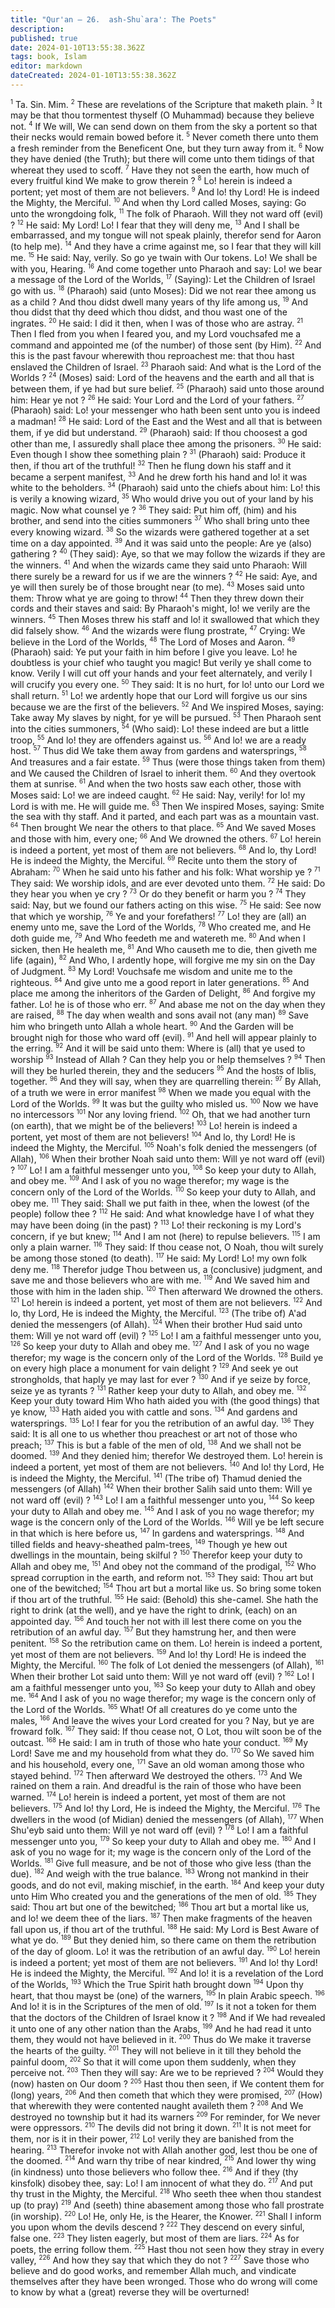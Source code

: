 ```yaml
---
title: "Qur'an — 26.  ash-Shu`ara': The Poets"
description: 
published: true
date: 2024-01-10T13:55:38.362Z
tags: book, Islam
editor: markdown
dateCreated: 2024-01-10T13:55:38.362Z
---
```




<span id="v1"><sup><small>1</small></sup></span>  Ta. Sin. Mim.
<span id="v2"><sup><small>2</small></sup></span>  These are revelations of the Scripture that maketh plain.
<span id="v3"><sup><small>3</small></sup></span>  It may be that thou tormentest thyself (O Muhammad) because they believe not.
<span id="v4"><sup><small>4</small></sup></span>  If We will, We can send down on them from the sky a portent so that their necks would remain bowed before it.
<span id="v5"><sup><small>5</small></sup></span>  Never cometh there unto them a fresh reminder from the Beneficent One, but they turn away from it.
<span id="v6"><sup><small>6</small></sup></span>  Now they have denied (the Truth); but there will come unto them tidings of that whereat they used to scoff.
<span id="v7"><sup><small>7</small></sup></span>  Have they not seen the earth, how much of every fruitful kind We make to grow therein ?
<span id="v8"><sup><small>8</small></sup></span>  Lo! herein is indeed a portent; yet most of them are not believers.
<span id="v9"><sup><small>9</small></sup></span>  And lo! thy Lord! He is indeed the Mighty, the Merciful.
<span id="v10"><sup><small>10</small></sup></span>  And when thy Lord called Moses, saying: Go unto the wrongdoing folk,
<span id="v11"><sup><small>11</small></sup></span>  The folk of Pharaoh. Will they not ward off (evil) ?
<span id="v12"><sup><small>12</small></sup></span>  He said: My Lord! Lo! I fear that they will deny me,
<span id="v13"><sup><small>13</small></sup></span>  And I shall be embarrassed, and my tongue will not speak plainly, therefor send for Aaron (to help me).
<span id="v14"><sup><small>14</small></sup></span>  And they have a crime against me, so I fear that they will kill me.
<span id="v15"><sup><small>15</small></sup></span>  He said: Nay, verily. So go ye twain with Our tokens. Lo! We shall be with you, Hearing.
<span id="v16"><sup><small>16</small></sup></span>  And come together unto Pharaoh and say: Lo! we bear a message of the Lord of the Worlds,
<span id="v17"><sup><small>17</small></sup></span>  (Saying): Let the Children of Israel go with us.
<span id="v18"><sup><small>18</small></sup></span>  (Pharaoh) said (unto Moses): Did we not rear thee among us as a child ? And thou didst dwell many years of thy life among us,
<span id="v19"><sup><small>19</small></sup></span>  And thou didst that thy deed which thou didst, and thou wast one of the ingrates.
<span id="v20"><sup><small>20</small></sup></span>  He said: I did it then, when I was of those who are astray.
<span id="v21"><sup><small>21</small></sup></span>  Then I fled from you when I feared you, and my Lord vouchsafed me a command and appointed me (of the number) of those sent (by Him).
<span id="v22"><sup><small>22</small></sup></span>  And this is the past favour wherewith thou reproachest me: that thou hast enslaved the Children of Israel.
<span id="v23"><sup><small>23</small></sup></span>  Pharaoh said: And what is the Lord of the Worlds ?
<span id="v24"><sup><small>24</small></sup></span>  (Moses) said: Lord of the heavens and the earth and all that is between them, if ye had but sure belief.
<span id="v25"><sup><small>25</small></sup></span>  (Pharaoh) said unto those around him: Hear ye not ?
<span id="v26"><sup><small>26</small></sup></span>  He said: Your Lord and the Lord of your fathers.
<span id="v27"><sup><small>27</small></sup></span>  (Pharaoh) said: Lo! your messenger who hath been sent unto you is indeed a madman!
<span id="v28"><sup><small>28</small></sup></span>  He said: Lord of the East and the West and all that is between them, if ye did but understand.
<span id="v29"><sup><small>29</small></sup></span>  (Pharaoh) said: If thou choosest a god other than me, I assuredly shall place thee among the prisoners.
<span id="v30"><sup><small>30</small></sup></span>  He said: Even though I show thee something plain ?
<span id="v31"><sup><small>31</small></sup></span>  (Pharaoh) said: Produce it then, if thou art of the truthful!
<span id="v32"><sup><small>32</small></sup></span>  Then he flung down his staff and it became a serpent manifest,
<span id="v33"><sup><small>33</small></sup></span>  And he drew forth his hand and lo! it was white to the beholders.
<span id="v34"><sup><small>34</small></sup></span>  (Pharaoh) said unto the chiefs about him: Lo! this is verily a knowing wizard,
<span id="v35"><sup><small>35</small></sup></span>  Who would drive you out of your land by his magic. Now what counsel ye ?
<span id="v36"><sup><small>36</small></sup></span>  They said: Put him off, (him) and his brother, and send into the cities summoners
<span id="v37"><sup><small>37</small></sup></span>  Who shall bring unto thee every knowing wizard.
<span id="v38"><sup><small>38</small></sup></span>  So the wizards were gathered together at a set time on a day appointed.
<span id="v39"><sup><small>39</small></sup></span>  And it was said unto the people: Are ye (also) gathering ?
<span id="v40"><sup><small>40</small></sup></span>  (They said): Aye, so that we may follow the wizards if they are the winners.
<span id="v41"><sup><small>41</small></sup></span>  And when the wizards came they said unto Pharaoh: Will there surely be a reward for us if we are the winners ?
<span id="v42"><sup><small>42</small></sup></span>  He said: Aye, and ye will then surely be of those brought near (to me).
<span id="v43"><sup><small>43</small></sup></span>  Moses said unto them: Throw what ye are going to throw!
<span id="v44"><sup><small>44</small></sup></span>  Then they threw down their cords and their staves and said: By Pharaoh's might, lo! we verily are the winners.
<span id="v45"><sup><small>45</small></sup></span>  Then Moses threw his staff and lo! it swallowed that which they did falsely show.
<span id="v46"><sup><small>46</small></sup></span>  And the wizards were flung prostrate,
<span id="v47"><sup><small>47</small></sup></span>  Crying: We believe in the Lord of the Worlds,
<span id="v48"><sup><small>48</small></sup></span>  The Lord of Moses and Aaron.
<span id="v49"><sup><small>49</small></sup></span>  (Pharaoh) said: Ye put your faith in him before I give you leave. Lo! he doubtless is your chief who taught you magic! But verily ye shall come to know. Verily I will cut off your hands and your feet alternately, and verily I will crucify you every one.
<span id="v50"><sup><small>50</small></sup></span>  They said: It is no hurt, for lo! unto our Lord we shall return.
<span id="v51"><sup><small>51</small></sup></span>  Lo! we ardently hope that our Lord will forgive us our sins because we are the first of the believers.
<span id="v52"><sup><small>52</small></sup></span>  And We inspired Moses, saying: Take away My slaves by night, for ye will be pursued.
<span id="v53"><sup><small>53</small></sup></span>  Then Pharaoh sent into the cities summoners,
<span id="v54"><sup><small>54</small></sup></span>  (Who said): Lo! these indeed are but a little troop,
<span id="v55"><sup><small>55</small></sup></span>  And lo! they are offenders against us.
<span id="v56"><sup><small>56</small></sup></span>  And lo! we are a ready host.
<span id="v57"><sup><small>57</small></sup></span>  Thus did We take them away from gardens and watersprings,
<span id="v58"><sup><small>58</small></sup></span>  And treasures and a fair estate.
<span id="v59"><sup><small>59</small></sup></span>  Thus (were those things taken from them) and We caused the Children of Israel to inherit them.
<span id="v60"><sup><small>60</small></sup></span>  And they overtook them at sunrise.
<span id="v61"><sup><small>61</small></sup></span>  And when the two hosts saw each other, those with Moses said: Lo! we are indeed caught.
<span id="v62"><sup><small>62</small></sup></span>  He said: Nay, verily! for lo! my Lord is with me. He will guide me.
<span id="v63"><sup><small>63</small></sup></span>  Then We inspired Moses, saying: Smite the sea with thy staff. And it parted, and each part was as a mountain vast.
<span id="v64"><sup><small>64</small></sup></span>  Then brought We near the others to that place.
<span id="v65"><sup><small>65</small></sup></span>  And We saved Moses and those with him, every one;
<span id="v66"><sup><small>66</small></sup></span>  And We drowned the others.
<span id="v67"><sup><small>67</small></sup></span>  Lo! herein is indeed a portent, yet most of them are not believers.
<span id="v68"><sup><small>68</small></sup></span>  And lo, thy Lord! He is indeed the Mighty, the Merciful.
<span id="v69"><sup><small>69</small></sup></span>  Recite unto them the story of Abraham:
<span id="v70"><sup><small>70</small></sup></span>  When he said unto his father and his folk: What worship ye ?
<span id="v71"><sup><small>71</small></sup></span>  They said: We worship idols, and are ever devoted unto them.
<span id="v72"><sup><small>72</small></sup></span>  He said: Do they hear you when ye cry ?
<span id="v73"><sup><small>73</small></sup></span>  Or do they benefit or harm you ?
<span id="v74"><sup><small>74</small></sup></span>  They said: Nay, but we found our fathers acting on this wise.
<span id="v75"><sup><small>75</small></sup></span>  He said: See now that which ye worship,
<span id="v76"><sup><small>76</small></sup></span>  Ye and your forefathers!
<span id="v77"><sup><small>77</small></sup></span>  Lo! they are (all) an enemy unto me, save the Lord of the Worlds,
<span id="v78"><sup><small>78</small></sup></span>  Who created me, and He doth guide me,
<span id="v79"><sup><small>79</small></sup></span>  And Who feedeth me and watereth me.
<span id="v80"><sup><small>80</small></sup></span>  And when I sicken, then He healeth me,
<span id="v81"><sup><small>81</small></sup></span>  And Who causeth me to die, then giveth me life (again),
<span id="v82"><sup><small>82</small></sup></span>  And Who, I ardently hope, will forgive me my sin on the Day of Judgment.
<span id="v83"><sup><small>83</small></sup></span>  My Lord! Vouchsafe me wisdom and unite me to the righteous.
<span id="v84"><sup><small>84</small></sup></span>  And give unto me a good report in later generations.
<span id="v85"><sup><small>85</small></sup></span>  And place me among the inheritors of the Garden of Delight,
<span id="v86"><sup><small>86</small></sup></span>  And forgive my father. Lo! he is of those who err.
<span id="v87"><sup><small>87</small></sup></span>  And abase me not on the day when they are raised,
<span id="v88"><sup><small>88</small></sup></span>  The day when wealth and sons avail not (any man)
<span id="v89"><sup><small>89</small></sup></span>  Save him who bringeth unto Allah a whole heart.
<span id="v90"><sup><small>90</small></sup></span>  And the Garden will be brought nigh for those who ward off (evil).
<span id="v91"><sup><small>91</small></sup></span>  And hell will appear plainly to the erring.
<span id="v92"><sup><small>92</small></sup></span>  And it will be said unto them: Where is (all) that ye used to worship
<span id="v93"><sup><small>93</small></sup></span>  Instead of Allah ? Can they help you or help themselves ?
<span id="v94"><sup><small>94</small></sup></span>  Then will they be hurled therein, they and the seducers
<span id="v95"><sup><small>95</small></sup></span>  And the hosts of Iblis, together.
<span id="v96"><sup><small>96</small></sup></span>  And they will say, when they are quarrelling therein:
<span id="v97"><sup><small>97</small></sup></span>  By Allah, of a truth we were in error manifest
<span id="v98"><sup><small>98</small></sup></span>  When we made you equal with the Lord of the Worlds.
<span id="v99"><sup><small>99</small></sup></span>  It was but the guilty who misled us.
<span id="v100"><sup><small>100</small></sup></span>  Now we have no intercessors
<span id="v101"><sup><small>101</small></sup></span>  Nor any loving friend.
<span id="v102"><sup><small>102</small></sup></span>  Oh, that we had another turn (on earth), that we might be of the believers!
<span id="v103"><sup><small>103</small></sup></span>  Lo! herein is indeed a portent, yet most of them are not believers!
<span id="v104"><sup><small>104</small></sup></span>  And lo, thy Lord! He is indeed the Mighty, the Merciful.
<span id="v105"><sup><small>105</small></sup></span>  Noah's folk denied the messengers (of Allah),
<span id="v106"><sup><small>106</small></sup></span>  When their brother Noah said unto them: Will ye not ward off (evil) ?
<span id="v107"><sup><small>107</small></sup></span>  Lo! I am a faithful messenger unto you,
<span id="v108"><sup><small>108</small></sup></span>  So keep your duty to Allah, and obey me.
<span id="v109"><sup><small>109</small></sup></span>  And I ask of you no wage therefor; my wage is the concern only of the Lord of the Worlds.
<span id="v110"><sup><small>110</small></sup></span>  So keep your duty to Allah, and obey me.
<span id="v111"><sup><small>111</small></sup></span>  They said: Shall we put faith in thee, when the lowest (of the people) follow thee ?
<span id="v112"><sup><small>112</small></sup></span>  He said: And what knowledge have I of what they may have been doing (in the past) ?
<span id="v113"><sup><small>113</small></sup></span>  Lo! their reckoning is my Lord's concern, if ye but knew;
<span id="v114"><sup><small>114</small></sup></span>  And I am not (here) to repulse believers.
<span id="v115"><sup><small>115</small></sup></span>  I am only a plain warner.
<span id="v116"><sup><small>116</small></sup></span>  They said: If thou cease not, O Noah, thou wilt surely be among those stoned (to death).
<span id="v117"><sup><small>117</small></sup></span>  He said: My Lord! Lo! my own folk deny me.
<span id="v118"><sup><small>118</small></sup></span>  Therefor judge Thou between us, a (conclusive) judgment, and save me and those believers who are with me.
<span id="v119"><sup><small>119</small></sup></span>  And We saved him and those with him in the laden ship.
<span id="v120"><sup><small>120</small></sup></span>  Then afterward We drowned the others.
<span id="v121"><sup><small>121</small></sup></span>  Lo! herein is indeed a portent, yet most of them are not believers.
<span id="v122"><sup><small>122</small></sup></span>  And lo, thy Lord, He is indeed the Mighty, the Merciful.
<span id="v123"><sup><small>123</small></sup></span>  (The tribe of) A'ad denied the messengers (of Allah).
<span id="v124"><sup><small>124</small></sup></span>  When their brother Hud said unto them: Will ye not ward off (evil) ?
<span id="v125"><sup><small>125</small></sup></span>  Lo! I am a faithful messenger unto you,
<span id="v126"><sup><small>126</small></sup></span>  So keep your duty to Allah and obey me.
<span id="v127"><sup><small>127</small></sup></span>  And I ask of you no wage therefor; my wage is the concern only of the Lord of the Worlds.
<span id="v128"><sup><small>128</small></sup></span>  Build ye on every high place a monument for vain delight ?
<span id="v129"><sup><small>129</small></sup></span>  And seek ye out strongholds, that haply ye may last for ever ?
<span id="v130"><sup><small>130</small></sup></span>  And if ye seize by force, seize ye as tyrants ?
<span id="v131"><sup><small>131</small></sup></span>  Rather keep your duty to Allah, and obey me.
<span id="v132"><sup><small>132</small></sup></span>  Keep your duty toward Him Who hath aided you with (the good things) that ye know,
<span id="v133"><sup><small>133</small></sup></span>  Hath aided you with cattle and sons.
<span id="v134"><sup><small>134</small></sup></span>  And gardens and watersprings.
<span id="v135"><sup><small>135</small></sup></span>  Lo! I fear for you the retribution of an awful day.
<span id="v136"><sup><small>136</small></sup></span>  They said: It is all one to us whether thou preachest or art not of those who preach;
<span id="v137"><sup><small>137</small></sup></span>  This is but a fable of the men of old,
<span id="v138"><sup><small>138</small></sup></span>  And we shall not be doomed.
<span id="v139"><sup><small>139</small></sup></span>  And they denied him; therefor We destroyed them. Lo! herein is indeed a portent, yet most of them are not believers.
<span id="v140"><sup><small>140</small></sup></span>  And lo! thy Lord, He is indeed the Mighty, the Merciful.
<span id="v141"><sup><small>141</small></sup></span>  (The tribe of) Thamud denied the messengers (of Allah)
<span id="v142"><sup><small>142</small></sup></span>  When their brother Salih said unto them: Will ye not ward off (evil) ?
<span id="v143"><sup><small>143</small></sup></span>  Lo! I am a faithful messenger unto you,
<span id="v144"><sup><small>144</small></sup></span>  So keep your duty to Allah and obey me.
<span id="v145"><sup><small>145</small></sup></span>  And I ask of you no wage therefor; my wage is the concern only of the Lord of the Worlds.
<span id="v146"><sup><small>146</small></sup></span>  Will ye be left secure in that which is here before us,
<span id="v147"><sup><small>147</small></sup></span>  In gardens and watersprings.
<span id="v148"><sup><small>148</small></sup></span>  And tilled fields and heavy-sheathed palm-trees,
<span id="v149"><sup><small>149</small></sup></span>  Though ye hew out dwellings in the mountain, being skilful ?
<span id="v150"><sup><small>150</small></sup></span>  Therefor keep your duty to Allah and obey me,
<span id="v151"><sup><small>151</small></sup></span>  And obey not the command of the prodigal,
<span id="v152"><sup><small>152</small></sup></span>  Who spread corruption in the earth, and reform not.
<span id="v153"><sup><small>153</small></sup></span>  They said: Thou art but one of the bewitched;
<span id="v154"><sup><small>154</small></sup></span>  Thou art but a mortal like us. So bring some token if thou art of the truthful.
<span id="v155"><sup><small>155</small></sup></span>  He said: (Behold) this she-camel. She hath the right to drink (at the well), and ye have the right to drink, (each) on an appointed day.
<span id="v156"><sup><small>156</small></sup></span>  And touch her not with ill lest there come on you the retribution of an awful day.
<span id="v157"><sup><small>157</small></sup></span>  But they hamstrung her, and then were penitent.
<span id="v158"><sup><small>158</small></sup></span>  So the retribution came on them. Lo! herein is indeed a portent, yet most of them are not believers.
<span id="v159"><sup><small>159</small></sup></span>  And lo! thy Lord! He is indeed the Mighty, the Merciful.
<span id="v160"><sup><small>160</small></sup></span>  The folk of Lot denied the messengers (of Allah),
<span id="v161"><sup><small>161</small></sup></span>  When their brother Lot said unto them: Will ye not ward off (evil) ?
<span id="v162"><sup><small>162</small></sup></span>  Lo! I am a faithful messenger unto you,
<span id="v163"><sup><small>163</small></sup></span>  So keep your duty to Allah and obey me.
<span id="v164"><sup><small>164</small></sup></span>  And I ask of you no wage therefor; my wage is the concern only of the Lord of the Worlds.
<span id="v165"><sup><small>165</small></sup></span>  What! Of all creatures do ye come unto the males,
<span id="v166"><sup><small>166</small></sup></span>  And leave the wives your Lord created for you ? Nay, but ye are froward folk.
<span id="v167"><sup><small>167</small></sup></span>  They said: If thou cease not, O Lot, thou wilt soon be of the outcast.
<span id="v168"><sup><small>168</small></sup></span>  He said: I am in truth of those who hate your conduct.
<span id="v169"><sup><small>169</small></sup></span>  My Lord! Save me and my household from what they do.
<span id="v170"><sup><small>170</small></sup></span>  So We saved him and his household, every one,
<span id="v171"><sup><small>171</small></sup></span>  Save an old woman among those who stayed behind.
<span id="v172"><sup><small>172</small></sup></span>  Then afterward We destroyed the others.
<span id="v173"><sup><small>173</small></sup></span>  And We rained on them a rain. And dreadful is the rain of those who have been warned.
<span id="v174"><sup><small>174</small></sup></span>  Lo! herein is indeed a portent, yet most of them are not believers.
<span id="v175"><sup><small>175</small></sup></span>  And lo! thy Lord, He is indeed the Mighty, the Merciful.
<span id="v176"><sup><small>176</small></sup></span>  The dwellers in the wood (of Midian) denied the messengers (of Allah),
<span id="v177"><sup><small>177</small></sup></span>  When Shu'eyb said unto them: Will ye not ward off (evil) ?
<span id="v178"><sup><small>178</small></sup></span>  Lo! I am a faithful messenger unto you,
<span id="v179"><sup><small>179</small></sup></span>  So keep your duty to Allah and obey me.
<span id="v180"><sup><small>180</small></sup></span>  And I ask of you no wage for it; my wage is the concern only of the Lord of the Worlds.
<span id="v181"><sup><small>181</small></sup></span>  Give full measure, and be not of those who give less (than the due).
<span id="v182"><sup><small>182</small></sup></span>  And weigh with the true balance.
<span id="v183"><sup><small>183</small></sup></span>  Wrong not mankind in their goods, and do not evil, making mischief, in the earth.
<span id="v184"><sup><small>184</small></sup></span>  And keep your duty unto Him Who created you and the generations of the men of old.
<span id="v185"><sup><small>185</small></sup></span>  They said: Thou art but one of the bewitched;
<span id="v186"><sup><small>186</small></sup></span>  Thou art but a mortal like us, and lo! we deem thee of the liars.
<span id="v187"><sup><small>187</small></sup></span>  Then make fragments of the heaven fall upon us, if thou art of the truthful.
<span id="v188"><sup><small>188</small></sup></span>  He said: My Lord is Best Aware of what ye do.
<span id="v189"><sup><small>189</small></sup></span>  But they denied him, so there came on them the retribution of the day of gloom. Lo! it was the retribution of an awful day.
<span id="v190"><sup><small>190</small></sup></span>  Lo! herein is indeed a portent; yet most of them are not believers.
<span id="v191"><sup><small>191</small></sup></span>  And lo! thy Lord! He is indeed the Mighty, the Merciful.
<span id="v192"><sup><small>192</small></sup></span>  And lo! it is a revelation of the Lord of the Worlds,
<span id="v193"><sup><small>193</small></sup></span>  Which the True Spirit hath brought down
<span id="v194"><sup><small>194</small></sup></span>  Upon thy heart, that thou mayst be (one) of the warners,
<span id="v195"><sup><small>195</small></sup></span>  In plain Arabic speech.
<span id="v196"><sup><small>196</small></sup></span>  And lo! it is in the Scriptures of the men of old.
<span id="v197"><sup><small>197</small></sup></span>  Is it not a token for them that the doctors of the Children of Israel know it ?
<span id="v198"><sup><small>198</small></sup></span>  And if We had revealed it unto one of any other nation than the Arabs,
<span id="v199"><sup><small>199</small></sup></span>  And he had read it unto them, they would not have believed in it.
<span id="v200"><sup><small>200</small></sup></span>  Thus do We make it traverse the hearts of the guilty.
<span id="v201"><sup><small>201</small></sup></span>  They will not believe in it till they behold the painful doom,
<span id="v202"><sup><small>202</small></sup></span>  So that it will come upon them suddenly, when they perceive not.
<span id="v203"><sup><small>203</small></sup></span>  Then they will say: Are we to be reprieved ?
<span id="v204"><sup><small>204</small></sup></span>  Would they (now) hasten on Our doom ?
<span id="v205"><sup><small>205</small></sup></span>  Hast thou then seen, if We content them for (long) years,
<span id="v206"><sup><small>206</small></sup></span>  And then cometh that which they were promised,
<span id="v207"><sup><small>207</small></sup></span>  (How) that wherewith they were contented naught availeth them ?
<span id="v208"><sup><small>208</small></sup></span>  And We destroyed no township but it had its warners
<span id="v209"><sup><small>209</small></sup></span>  For reminder, for We never were oppressors.
<span id="v210"><sup><small>210</small></sup></span>  The devils did not bring it down.
<span id="v211"><sup><small>211</small></sup></span>  It is not meet for them, nor is it in their power,
<span id="v212"><sup><small>212</small></sup></span>  Lo! verily they are banished from the hearing.
<span id="v213"><sup><small>213</small></sup></span>  Therefor invoke not with Allah another god, lest thou be one of the doomed.
<span id="v214"><sup><small>214</small></sup></span>  And warn thy tribe of near kindred,
<span id="v215"><sup><small>215</small></sup></span>  And lower thy wing (in kindness) unto those believers who follow thee.
<span id="v216"><sup><small>216</small></sup></span>  And if they (thy kinsfolk) disobey thee, say: Lo! I am innocent of what they do.
<span id="v217"><sup><small>217</small></sup></span>  And put thy trust in the Mighty, the Merciful.
<span id="v218"><sup><small>218</small></sup></span>  Who seeth thee when thou standest up (to pray)
<span id="v219"><sup><small>219</small></sup></span>  And (seeth) thine abasement among those who fall prostrate (in worship).
<span id="v220"><sup><small>220</small></sup></span>  Lo! He, only He, is the Hearer, the Knower.
<span id="v221"><sup><small>221</small></sup></span>  Shall I inform you upon whom the devils descend ?
<span id="v222"><sup><small>222</small></sup></span>  They descend on every sinful, false one.
<span id="v223"><sup><small>223</small></sup></span>  They listen eagerly, but most of them are liars.
<span id="v224"><sup><small>224</small></sup></span>  As for poets, the erring follow them.
<span id="v225"><sup><small>225</small></sup></span>  Hast thou not seen how they stray in every valley,
<span id="v226"><sup><small>226</small></sup></span>  And how they say that which they do not ?
<span id="v227"><sup><small>227</small></sup></span>  Save those who believe and do good works, and remember Allah much, and vindicate themselves after they have been wronged. Those who do wrong will come to know by what a (great) reverse they will be overturned!